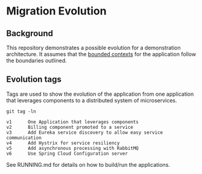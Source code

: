 # Migration Evolution

## Background
This repository demonstrates a possible evolution for
a demonstration architecture. It assumes that the [bounded
contexts](http://martinfowler.com/bliki/BoundedContext.html) for the application
follow the boundaries outlined.

## Evolution tags

Tags are used to show the evolution of the application from one application
that leverages components to a distributed system of microservices.

```
git tag -ln

v1      One Application that leverages components
v2      Billing component promoted to a service
v3      Add Eureka service discovery to allow easy service communication
v4      Add Hystrix for service resiliency
v5      Add asynchronous processing with RabbitMQ
v6      Use Spring Cloud Configuration server

```

See RUNNING.md for details on how to build/run the applications.
